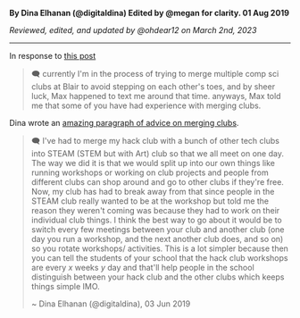 __By Dina Elhanan (@digitaldina) Edited by @megan for clarity. 01 Aug 2019__

_Reviewed, edited, and updated by @ohdear12 on March 2nd, 2023_

---

In response to [this post](https://hackclub.slack.com/archives/GAE0FFNFN/p1559625630002800)
> 🗨️ currently I'm in the process of trying to merge multiple comp sci clubs at Blair to avoid stepping on each other's toes, and by sheer luck, Max happened to text me around that time. anyways, Max told me that some of you have had experience with merging clubs.

Dina wrote an [amazing paragraph of advice on merging clubs](https://hackclub.slack.com/archives/GAE0FFNFN/p1559701341028500?thread_ts=1559625630.002800&cid=GAE0FFNFN).

> 🗨️ I've had to merge my hack club with a bunch of other tech clubs into STEAM (STEM but with Art) club so that we all meet on one day. The way we did it is that we would split up into our own things like running workshops or working on club projects and people from different clubs can shop around and go to other clubs if they're free. Now, my club has had to break away from that since people in the STEAM club really wanted to be at the workshop but told me the reason they weren't coming was because they had to work on their individual club things. I think the best way to go about it would be to switch every few meetings between your club and another club (one day you run a workshop, and the next another club does, and so on) so you rotate workshops/ activities. This is a lot simpler because then you can tell the students of your school that the hack club workshops are every _x_ weeks _y_ day and that'll help people in the school distinguish between your hack club and the other clubs which keeps things simple IMO.
> 
> ~ Dina Elhanan (@digitaldina), 03 Jun 2019
